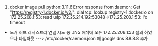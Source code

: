 1.  docker image pull python:3.11.6
	Error response from daemon: Get "https://registry-1.docker.io/v2/": dial tcp: lookup registry-1.docker.io on 172.25.208.1:53: read udp 172.25.214.192:53048->172.25.208.1:53: i/o timeout
 - 도커 허브 레지스트리 연결 시도 중 DNS 해석에 오류  172.25.208.1:53 질의 하였으나 타임아웃 
 ---> /etc/docker/daemon.json 에 google dns 8.8.8.8 추가